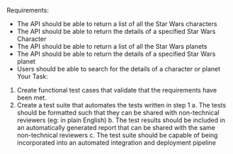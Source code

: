 Requirements:
-	The API should be able to return a list of all the Star Wars characters
-	The API should be able to return the details of a specified Star Wars Character
-	The API should be able to return a list of all the Star Wars planets
-	The API should be able to return the details of a specified Star Wars planet
-	Users should be able to search for the details of a character or planet 
Your Task:
1.	Create functional test cases that validate that the requirements have been met.
2.	Create a test suite that automates the tests written in step 1
a.	The tests should be formatted such that they can be shared with non-technical reviewers (eg: in plain English) 
b.	The test results should be included in an automatically generated report that can be shared with the same non-technical reviewers
c.	The test suite should be capable of being incorporated into an automated integration and deployment pipeline 
